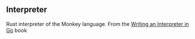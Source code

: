 ## Interpreter

Rust interpreter of the Monkey language. From the [Writing an Interpreter in Go](https://interpreterbook.com/) book
